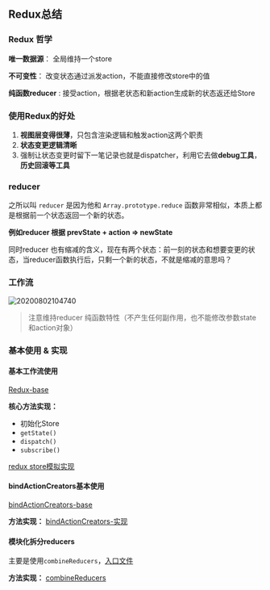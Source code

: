 ## Redux总结

### Redux 哲学

**唯一数据源**： 全局维持一个store

**不可变性**： 改变状态通过派发action，不能直接修改store中的值

**纯函数reducer** : 接受action，根据老状态和新action生成新的状态返还给Store

### 使用Redux的好处

1. **视图层变得很薄**，只包含渲染逻辑和触发action这两个职责
2. **状态变更逻辑清晰**
3. 强制让状态变更时留下一笔记录也就是dispatcher，利用它去做**debug工具**，**历史回滚等工具**

### reducer

之所以叫 `reducer` 是因为他和 `Array.prototype.reduce` 函数非常相似，本质上都是根据前一个状态返回一个新的状态。

**例如reducer 根据 prevState + action => newState**

同时reducer 也有缩减的含义，现在有两个状态：前一刻的状态和想要变更的状态，当reducer函数执行后，只剩一个新的状态，不就是缩减的意思吗？

### 工作流

![20200802104740]( https://supyyy-1259673491.cos.ap-beijing.myqcloud.com/2020/pictures20200802104740.png)

> 注意维持reducer 纯函数特性（不产生任何副作用，也不能修改参数state和action对象）

### 基本使用 & 实现

#### 基本工作流使用

[Redux-base](../../src/Redux/components/1.Redux-base.js)

**核心方法实现：**

- 初始化Store
- `getState()`
- `dispatch()`
- `subscribe()`

[redux store模拟实现](../../src/Redux/redux/createStore.js)

#### bindActionCreators基本使用

[bindActionCreators-base](./../../src/Redux/components/2.bindActionCreators-base.js)

**方法实现：**
[bindActionCreators-实现](./../../src/Redux/redux/bindActionCreators.js)

#### 模块化拆分reducers

主要是使用`combineReducers`，[入口文件](./../../src/Redux/store-模块化reducer/reducers/index.js)

**方法实现：**
[combineReducers](./../../src/Redux/redux/combineReducers.js)
